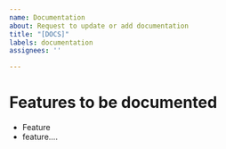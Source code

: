 ```yaml
---
name: Documentation
about: Request to update or add documentation
title: "[DOCS]"
labels: documentation
assignees: ''

---
```


# Features to be documented
* Feature
* feature....
